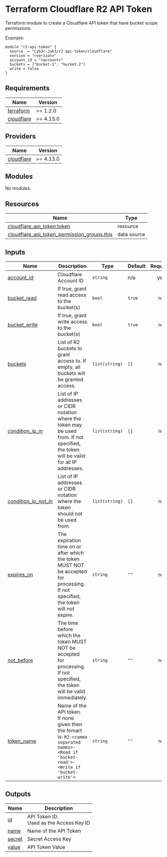 # Terraform Cloudflare R2 API Token

Terraform module to create a Cloudflare API token that have bucket scope permissions.

Example:
```hcl
module "r2-api-token" {
  source  = "Cyb3r-Jak3/r2-api-token/cloudflare"
  version = "<version>"
  account_id = "<account>"
  buckets = ["bucket-1", "bucket-2"]
  write = false
}
```
<!-- BEGIN_TF_DOCS -->
## Requirements

| Name | Version |
|------|---------|
| <a name="requirement_terraform"></a> [terraform](#requirement\_terraform) | >= 1.2.0 |
| <a name="requirement_cloudflare"></a> [cloudflare](#requirement\_cloudflare) | >= 4.13.0 |

## Providers

| Name | Version |
|------|---------|
| <a name="provider_cloudflare"></a> [cloudflare](#provider\_cloudflare) | >= 4.13.0 |

## Modules

No modules.

## Resources

| Name | Type |
|------|------|
| [cloudflare_api_token.token](https://registry.terraform.io/providers/cloudflare/cloudflare/latest/docs/resources/api_token) | resource |
| [cloudflare_api_token_permission_groups.this](https://registry.terraform.io/providers/cloudflare/cloudflare/latest/docs/data-sources/api_token_permission_groups) | data source |

## Inputs

| Name | Description | Type | Default | Required |
|------|-------------|------|---------|:--------:|
| <a name="input_account_id"></a> [account\_id](#input\_account\_id) | Cloudflare Account ID | `string` | n/a | yes |
| <a name="input_bucket_read"></a> [bucket\_read](#input\_bucket\_read) | If true, grant read access to the bucket(s) | `bool` | `true` | no |
| <a name="input_bucket_write"></a> [bucket\_write](#input\_bucket\_write) | If true, grant write access to the bucket(s) | `bool` | `true` | no |
| <a name="input_buckets"></a> [buckets](#input\_buckets) | List of R2 buckets to grant access to. If empty, all buckets will be granted access. | `list(string)` | `[]` | no |
| <a name="input_condition_ip_in"></a> [condition\_ip\_in](#input\_condition\_ip\_in) | List of IP addresses or CIDR notation where the token may be used from. If not specified, the token will be valid for all IP addresses. | `list(string)` | `[]` | no |
| <a name="input_condition_ip_not_in"></a> [condition\_ip\_not\_in](#input\_condition\_ip\_not\_in) | List of IP addresses or CIDR notation where the token should not be used from. | `list(string)` | `[]` | no |
| <a name="input_expires_on"></a> [expires\_on](#input\_expires\_on) | The expiration time on or after which the token MUST NOT be accepted for processing. If not specified, the token will not expire. | `string` | `""` | no |
| <a name="input_not_before"></a> [not\_before](#input\_not\_before) | The time before which the token MUST NOT be accepted for processing. If not specified, the token will be valid immediately. | `string` | `""` | no |
| <a name="input_token_name"></a> [token\_name](#input\_token\_name) | Name of the API token.<br>If none given then the fomart is: `R2-<comma separated names>-<Read if 'bucket-read'>-<Write if 'bucket-write'>` | `string` | `""` | no |

## Outputs

| Name | Description |
|------|-------------|
| <a name="output_id"></a> [id](#output\_id) | API Token ID.<br>Used as the Access Key ID |
| <a name="output_name"></a> [name](#output\_name) | Name of the API Token |
| <a name="output_secret"></a> [secret](#output\_secret) | Secret Access Key |
| <a name="output_value"></a> [value](#output\_value) | API Token Value |
<!-- END_TF_DOCS -->